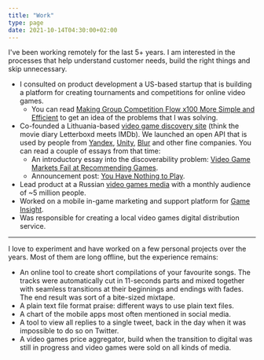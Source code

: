 ```yaml
---
title: "Work"
type: page
date: 2021-10-14T04:30:00+02:00
---
```


I've been working remotely for the last 5+ years. I am interested in the processes that help understand customer needs,  build the right things and skip unnecessary.

- I consulted on product development a US-based startup that is building a platform for creating tournaments and competitions for online video games.
	- You can read [Making Group Competition Flow x100 More Simple and Efficient](/posts/making-group-competition-flow-x100-more-simple-and-efficient/) to get an idea of the problems that I was solving.
- Co-founded a Lithuania-based [video game discovery site](https://rawg.io/)
 (think the movie diary Letterboxd meets IMDb). We launched an open API that is used by people from [Yandex](https://yandex.com), [Unity](https://unity.com), [Blur](http://www.blur.com) and other fine companies. You can read a couple of essays from that time: 
	- An introductory essay into the discoverability problem: [Video Game Markets Fail at Recommending Games](/posts/video-game-markets-fail-at-recommending-games/).
	- Announcement post: [You Have Nothing to Play](/posts/you-have-nothing-to-play/).
- Lead product at a Russian [video games media](https://kanobu.ru/) with a monthly audience of ~5 million people.
- Worked on a mobile in-game marketing and support platform for [Game Insight](https://www.game-insight.com/en).
- Was responsible for creating a local video games digital distribution service.

---

I love to experiment and have worked on a few personal projects over the years. Most of them are long offline, but the experience remains:

- An online tool to create short compilations of your favourite songs. The tracks were automatically cut in 11-seconds parts and mixed together with seamless transitions at their beginnings and endings with fades. The end result was sort of a bite-sized mixtape.
- A plain text file format praise: different ways to use plain text files.
- A chart of the mobile apps most often mentioned in social media.
- A tool to view all replies to a single tweet, back in the day when it was impossible to do so on Twitter.
- A video games price aggregator, build when the transition to digital was still in progress and video games were sold on all kinds of media.